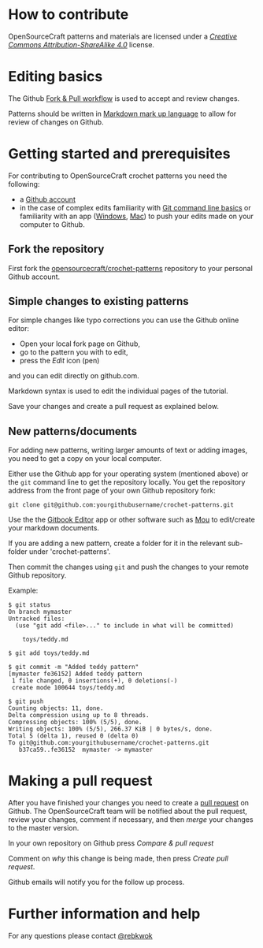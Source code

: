 How to contribute
=======================
OpenSourceCraft patterns and materials are licensed under a *[Creative Commons Attribution-ShareAlike 4.0](http://creativecommons.org/licenses/by-sa/4.0/)* license. 

# Editing basics
The Github [Fork & Pull workflow](https://help.github.com/articles/using-pull-requests) is used to accept and review changes.

Patterns should be written in [Markdown mark up language](https://help.github.com/articles/markdown-basics) to allow for review of changes on Github.


# Getting started and prerequisites

For contributing to OpenSourceCraft crochet patterns you need the following:

* a [Github account](https://github.com)
* in the case of complex edits familiarity with [Git command line basics](https://help.github.com/articles/set-up-git) or familiarity with an app ([Windows](https://windows.github.com/), [Mac](https://mac.github.com/)) to push your edits made on your computer to Github.

## Fork the repository

First fork the [opensourcecraft/crochet-patterns](https://github.com/opensourcecraft/crochet-patterns) repository to your personal Github account.


## Simple changes to existing patterns

For simple changes like typo corrections you can use the Github online editor:

* Open your local fork page on Github,
* go to the pattern you with to edit,
* press the *Edit* icon (pen)

and you can edit directly on github.com.

Markdown syntax is used to edit the individual pages of the tutorial.

Save your changes and create a pull request as explained below.

## New patterns/documents

For adding new patterns, writing larger amounts of text or adding images, you need to get a copy on your local computer.

Either use the Github app for your operating system (mentioned above) or the `git` command line to get the repository locally. You get the repository address from the front page of your own Github repository fork:

    git clone git@github.com:yourgithubusername/crochet-patterns.git

Use the the [Gitbook Editor](http://help.gitbook.io/editor/README.html) app or other software such as [Mou](http://25.io/mou/) to edit/create your markdown documents.

If you are adding a new pattern, create a folder for it in the relevant sub-folder under 'crochet-patterns'.

Then commit the changes using `git` and push the changes to your remote Github repository.

Example:

    $ git status
    On branch mymaster
    Untracked files:
      (use "git add <file>..." to include in what will be committed)

        toys/teddy.md

    $ git add toys/teddy.md

    $ git commit -m "Added teddy pattern"
    [mymaster fe36152] Added teddy pattern
     1 file changed, 0 insertions(+), 0 deletions(-)
     create mode 100644 toys/teddy.md
     
    $ git push
    Counting objects: 11, done.
    Delta compression using up to 8 threads.
    Compressing objects: 100% (5/5), done.
    Writing objects: 100% (5/5), 266.37 KiB | 0 bytes/s, done.
    Total 5 (delta 1), reused 0 (delta 0)
    To git@github.com:yourgithubusername/crochet-patterns.git
       b37ca59..fe36152  mymaster -> mymaster

# Making a pull request

After you have finished your changes you need to create a [pull request](https://help.github.com/articles/using-pull-requests)  on Github. The OpenSourceCraft team will be notified about the pull request, review your changes, comment if necessary, and then *merge* your changes to the master version.

In your own repository on Github press *Compare & pull request*

Comment on *why* this change is being made, then press *Create pull request*.

Github emails will notify you for the follow up process.

# Further information and help

For any questions please contact [@rebkwok](http://github.com/rebkwok)
